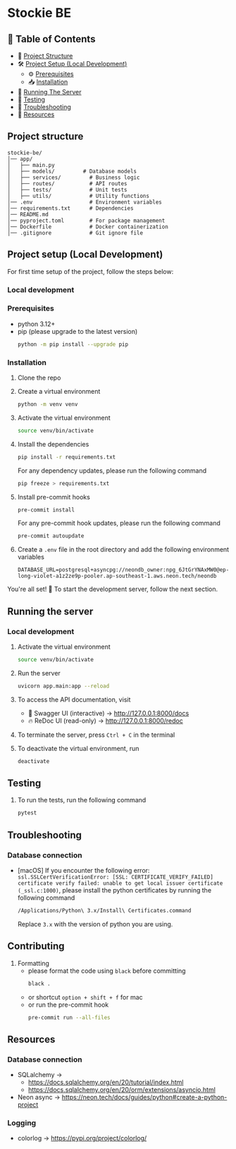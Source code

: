 # Stockie BE

## 📖 Table of Contents
- 📁 [Project Structure](#project-structure)
- 🛠 [Project Setup (Local Development)](#project-setup-local-development)
    - ⚙️ [Prerequisites](#prerequisites)
    - 📥 [Installation](#installation)
- 🚀 [Running The Server](#running-the-server)
- 🧪 [Testing](#testing)
- 👾 [Troubleshooting](#troubleshooting)
- 📝 [Resources](#resources)

## Project structure
```
stockie-be/
│── app/
│   ├── main.py
│   ├── models/         # Database models
│   ├── services/         # Business logic
│   ├── routes/           # API routes
│   ├── tests/            # Unit tests
│   ├── utils/            # Utility functions
│── .env                  # Environment variables
│── requirements.txt      # Dependencies
│── README.md
│── pyproject.toml        # For package management
│── Dockerfile            # Docker containerization
│── .gitignore            # Git ignore file
```

## Project setup (Local Development)
For first time setup of the project, follow the steps below:

### Local development
### Prerequisites
- python 3.12+
- pip (please upgrade to the latest version)
    ```bash
    python -m pip install --upgrade pip
    ```

### Installation
1. Clone the repo

2. Create a virtual environment
    ```bash
    python -m venv venv
    ```
   
3. Activate the virtual environment
    ```bash
    source venv/bin/activate
    ```
   
4. Install the dependencies
    ```bash
    pip install -r requirements.txt
    ```
   For any dependency updates, please run the following command
    ```bash
    pip freeze > requirements.txt
    ```
   
5. Install pre-commit hooks
    ```bash
    pre-commit install
    ```
   For any pre-commit hook updates, please run the following command
    ```bash
    pre-commit autoupdate
    ```
   
6. Create a `.env` file in the root directory and add the following environment variables
    ```env
    DATABASE_URL=postgresql+asyncpg://neondb_owner:npg_6JtGrYNAxMW0@ep-long-violet-a1z2ze9p-pooler.ap-southeast-1.aws.neon.tech/neondb
    ```

You're all set! 🚀
To start the development server, follow the next section.


## Running the server

### Local development
1. Activate the virtual environment
    ```bash
    source venv/bin/activate
    ```
   
2. Run the server
    ```bash
    uvicorn app.main:app --reload
    ```
   
3. To access the API documentation, visit
   - 📜 Swagger UI (interactive) → http://127.0.0.1:8000/docs
   - 🔥 ReDoc UI (read-only) → http://127.0.0.1:8000/redoc

4. To terminate the server, press `Ctrl + C` in the terminal

5. To deactivate the virtual environment, run
    ```bash
    deactivate
    ```
   
## Testing
1. To run the tests, run the following command
    ```bash
    pytest
    ```

## Troubleshooting

### Database connection
- [macOS] If you encounter the following error: 
`ssl.SSLCertVerificationError: [SSL: CERTIFICATE_VERIFY_FAILED] certificate verify failed: unable to get local issuer certificate (_ssl.c:1000)`, 
please install the python certificates by running the following command
    ```bash
    /Applications/Python\ 3.x/Install\ Certificates.command
    ```
   Replace `3.x` with the version of python you are using.

## Contributing

1. Formatting
   - please format the code using `black` before committing
       ```bash
       black .
       ```
   - or shortcut `option + shift + f` for mac
   - or run the pre-commit hook
       ```bash
       pre-commit run --all-files
       ```


## Resources

### Database connection

- SQLalchemy →
    - https://docs.sqlalchemy.org/en/20/tutorial/index.html
    - https://docs.sqlalchemy.org/en/20/orm/extensions/asyncio.html
- Neon async → https://neon.tech/docs/guides/python#create-a-python-project

### Logging
- colorlog → https://pypi.org/project/colorlog/